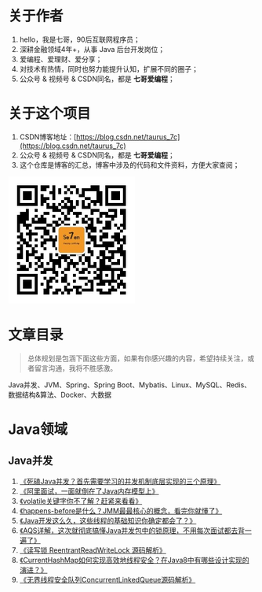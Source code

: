 # 关于作者
1. hello，我是七哥，90后互联网程序员；
2. 深耕金融领域4年+，从事 Java 后台开发岗位；
3. 爱编程、爱理财、爱分享；
4. 对技术有热情，同时也努力能提升认知，扩展不同的圈子；
5. 公众号 & 视频号 & CSDN同名，都是 **七哥爱编程**；



# 关于这个项目

1. CSDN博客地址：[https://blog.csdn.net/taurus_7c](https://blog.csdn.net/taurus_7c)
2. 公众号 & 视频号 & CSDN同名，都是 **七哥爱编程**；
3. 这个仓库是博客的汇总，博客中涉及的代码和文件资料，方便大家查阅；

![公众号](./seven_qige.jpg)


# 文章目录
> 总体规划是包涵下面这些方面，如果有你感兴趣的内容，希望持续关注，或者留言沟通，我将不胜感激。

Java并发、JVM、Spring、Spring Boot、Mybatis、Linux、MySQL、Redis、数据结构&算法、Docker、大数据

# Java领域

## Java并发
1. [《死磕Java并发？首先需要学习的并发机制底层实现的三个原理》](https://coderluo.blog.csdn.net/article/details/105284029)
2. [《阿里面试，一面就倒在了Java内存模型上》](https://blog.csdn.net/taurus_7c/article/details/105309445)
3. [《volatile关键字你不了解？赶紧来看看》](https://blog.csdn.net/taurus_7c/article/details/105320119)
4. [《happens-before是什么？JMM最最核心的概念，看完你就懂了》](https://blog.csdn.net/taurus_7c/article/details/105345315)
5. [《Java开发这么久，这些线程的基础知识你确定都会了？》](https://blog.csdn.net/taurus_7c/article/details/105467897)
6. [《AQS详解，这次就彻底搞懂Java并发包中的锁原理，不用每次面试都去背一遍了》](https://blog.csdn.net/taurus_7c/article/details/105760231)
7. [《读写锁 ReentrantReadWriteLock 源码解析》](https://blog.csdn.net/taurus_7c/article/details/105891774)
8. [《CurrentHashMap如何实现高效地线程安全？在Java8中有哪些设计实现的演进？》](https://blog.csdn.net/taurus_7c/article/details/105963943)
9. [《无界线程安全队列ConcurrentLinkedQueue源码解析》](https://blog.csdn.net/taurus_7c/article/details/106075750)



